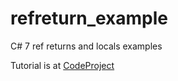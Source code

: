 # refreturn_example
C# 7 ref returns and locals examples

Tutorial is at [CodeProject](https://www.codeproject.com/Tips/5254144/Csharp-7-ref-returns-and-locals)
